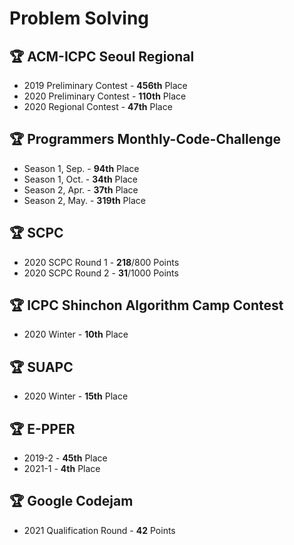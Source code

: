 # Problem Solving

## 🏆 ACM-ICPC Seoul Regional

- 2019 Preliminary Contest - **456th** Place
- 2020 Preliminary Contest - **110th** Place
- 2020 Regional Contest - **47th** Place

## 🏆 Programmers Monthly-Code-Challenge

- Season 1, Sep. - **94th** Place
- Season 1, Oct. - **34th** Place
- Season 2, Apr. - **37th** Place
- Season 2, May. - **319th** Place

## 🏆 SCPC

- 2020 SCPC Round 1 - **218**/800 Points
- 2020 SCPC Round 2 - **31**/1000 Points

## 🏆 ICPC Shinchon Algorithm Camp Contest

- 2020 Winter - **10th** Place

## 🏆 SUAPC

- 2020 Winter - **15th** Place

## 🏆 E-PPER

- 2019-2 - **45th** Place
- 2021-1 - **4th** Place

## 🏆 Google Codejam

- 2021 Qualification Round - **42** Points
